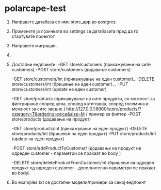 # polarcape-test

1. Направете датабаза со име store_app во postgres.

2. Променете ја лозинката во settings за датабазата пред да го стартувате проектот

3. Направете миграции.

4. 

5. Достапни ендпоинти:
    -GET store/customers (прикажување на сите customers)
    -POST store/customers (додавање customers)

    -GET store/customers/int (прикажување на еден customer)_ 
    -DELETE store/customers/int (бришење на еден customer)__
    -PUT store/customers/int (update на еден customer)<br />

    -GET store/products (прикажување на сите продукти, со можност за филтрирање според цена, според категорија, според големина и можност за сите заедно.)
        http://127.0.0.1:8000/store/products/?category=T&ordering=price&size=M / пример за филтер 
    -POST store/products (додавање на продукт)

    -GET store/products/int (прикажување на еден продукт)
    -DELETE store/products/int (бришење на еден продукт)
    -PUT store/products/int (update на еден продукт)

    -POST store/addProductToCustomer/ (додавање на продукт на одреден customer - параметри се праќаат во body )
    
    -DELETE store/deleteProductFromCustomer/int (бришење на одреден продукт од одреден customer - дополнителни параметри се праќаат во body)

6. Во examples.txt се достапни модели/примери за секој ендпоинт
